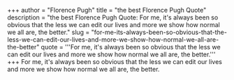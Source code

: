 +++
author = "Florence Pugh"
title = "the best Florence Pugh Quote"
description = "the best Florence Pugh Quote: For me, it's always been so obvious that the less we can edit our lives and more we show how normal we all are, the better."
slug = "for-me-its-always-been-so-obvious-that-the-less-we-can-edit-our-lives-and-more-we-show-how-normal-we-all-are-the-better"
quote = '''For me, it's always been so obvious that the less we can edit our lives and more we show how normal we all are, the better.'''
+++
For me, it's always been so obvious that the less we can edit our lives and more we show how normal we all are, the better.
